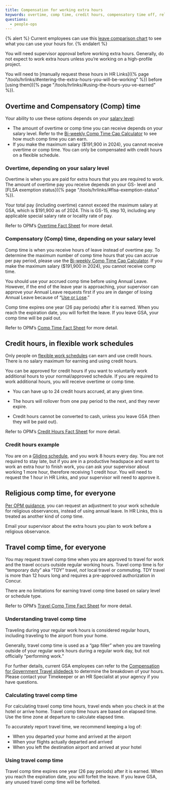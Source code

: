 ```yaml
---
title: Compensation for working extra hours
keywords: overtime, comp time, credit hours, compensatory time off, religious comp time, travel comp time
questions:
  - people-ops
---
```


{% alert %}
  Current employees can use this <a href="https://docs.google.com/spreadsheets/d/1-dm0tptMsZ2FKhuta52RFEiN4Sfkd9coYN0_tjQCe9Y/edit?usp=sharing">leave comparison chart</a> to see what you can use your hours for.
{% endalert %}

You will need supervisor approval before working extra hours. Generally, do not expect to work extra hours unless you’re working on a high-profile project.

You will need to [manually request these hours in HR Links]({% page "/tools/hrlinks/#entering-the-extra-hours-you-will-be-working" %}) before [using them]({% page "/tools/hrlinks/#using-the-hours-you-ve-earned" %}).

## Overtime and Compensatory (Comp) time

Your ability to use these options depends on your [salary level](https://www.opm.gov/policy-data-oversight/pay-leave/salaries-wages/):

* The amount of overtime or comp time you can receive depends on your salary level. Refer to the [Bi-weekly Comp Time Cap Calculator](https://docs.google.com/spreadsheets/d/1q7wVWPWzBYljj87Wzl-ouVDJux9vplOP_zg3ryxz0iw/edit#gid=0) to see how much comp time you can earn.
* If you make the maximum salary ($191,900 in 2024), you cannot receive overtime or comp time. You can only be compensated with credit hours on a flexible schedule.

### Overtime, depending on your salary level

Overtime is when you are paid for extra hours that you are required to work. The amount of overtime pay you receive depends on your GS- level and [FLSA exemption status]({% page "/tools/hrlinks/#flsa-exemption-status" %}).

Your total pay (including overtime) cannot exceed the maximum salary at GSA, which is $191,900 as of 2024. This is GS-15, step 10, including any applicable special salary rate or locality rate of pay.

Refer to OPM’s [Overtime Fact Sheet](https://www.opm.gov/policy-data-oversight/pay-leave/pay-administration/fact-sheets/overtime-pay-title-5/) for more detail.

### Compensatory (Comp) time, depending on your salary level

Comp time is when you receive hours of leave instead of overtime pay. To determine the maximum number of comp time hours that you can accrue per pay period, please use the [Bi-weekly Comp Time Cap Calculator](https://docs.google.com/spreadsheets/d/1q7wVWPWzBYljj87Wzl-ouVDJux9vplOP_zg3ryxz0iw/edit#gid=0). If you make the maximum salary ($191,900 in 2024), you cannot receive comp time.

You should use your accrued comp time before using Annual Leave. However, if the end of the leave year is approaching, your supervisor can approve your Annual Leave requests first if you are in danger of losing Annual Leave because of “[Use or Lose](https://handbook.tts.gsa.gov/travel-and-leave/leave/#annual-leave).”

Comp time expires one year (26 pay periods) after it is earned. When you reach the expiration date, you will forfeit the leave. If you leave GSA, your comp time will be paid out.

Refer to OPM’s [Comp Time Fact Sheet](https://www.opm.gov/policy-data-oversight/pay-leave/pay-administration/fact-sheets/compensatory-time-off/) for more detail.

## Credit hours, in flexible work schedules

Only people on [flexible work schedules](https://handbook.tts.gsa.gov/general-information-and-resources/employee-resources-policies/work-schedules/#flexible-schedule-2) can earn and use credit hours. There is no salary maximum for earning and using credit hours.

You can be approved for credit hours if you want to voluntarily work additional hours to your normal/approved schedule. If you are required to work additional hours, you will receive overtime or comp time.

* You can have up to 24 credit hours accrued, at any given time.

* The hours will rollover from one pay period to the next, and they never expire.

* Credit hours cannot be converted to cash, unless you leave GSA (then they will be paid out).

Refer to OPM’s [Credit Hours Fact Sheet](https://www.opm.gov/policy-data-oversight/pay-leave/work-schedules/fact-sheets/credit-hours-under-a-flexible-work-schedule/) for more detail.

### Credit hours example

You are on a [Gliding schedule](https://handbook.tts.gsa.gov/general-information-and-resources/employee-resources-policies/work-schedules/#gliding), and you work 8 hours every day. You are not required to stay late, but if you are in a productive headspace and want to work an extra hour to finish work, you can ask your supervisor about working 1 more hour, therefore receiving 1 credit hour. You will need to request the 1 hour in HR Links, and your supervisor will need to approve it.

## Religious comp time, for everyone

[Per OPM guidance](https://www.opm.gov/policy-data-oversight/pay-leave/work-schedules/fact-sheets/adjustment-of-work-schedules-for-religious-observances/), you can request an adjustment to your work schedule for religious observances, instead of using annual leave. In HR Links, this is treated as another kind of comp time.

Email your supervisor about the extra hours you plan to work before a religious observance.

## Travel comp time, for everyone

You may request travel comp time when you are approved to travel for work and the travel occurs outside regular working hours. Travel comp time is for “temporary duty” aka “TDY” travel, *not* local travel or commuting. TDY travel is more than 12 hours long and requires a pre-approved authorization in Concur.

There are no limitations for earning travel comp time based on salary level or schedule type.

Refer to OPM’s [Travel Comp Time Fact Sheet](https://www.opm.gov/policy-data-oversight/pay-leave/pay-administration/fact-sheets/compensatory-time-off-for-travel/) for more detail.

### Understanding travel comp time

Traveling during your regular work hours is considered regular hours, including traveling to the airport from your home.

Generally, travel comp time is used as a “gap filler” when you are traveling outside of your regular work hours during a regular work day, but not officially “performing work.”

For further details, current GSA employees can refer to the [Compensation for Government Travel slidedeck](https://drive.google.com/file/d/1RFSq_4KdMza_pkcHGp9Hy2RNR2ryLs0b/view?usp=sharing) to determine the breakdown of your hours. Please contact your Timekeeper or an HR Specialist at your agency if you have questions.

### Calculating travel comp time

For calculating travel comp time hours, travel ends when you check in at the hotel or arrive home. Travel comp time hours are based on elapsed time. Use the time zone at departure to calculate elapsed time.

To accurately report travel time, we recommend keeping a log of:

* When you departed your home and arrived at the airport
* When your flights actually departed and arrived
* When you left the destination airport and arrived at your hotel

### Using travel comp time

Travel comp time expires one year (26 pay periods) after it is earned. When you reach the expiration date, you will forfeit the leave. If you leave GSA, any unused travel comp time will be forfeited.
